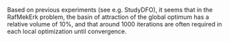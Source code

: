 Based on previous experiments (see e.g. StudyDFO), it seems that in
the RafMekErk problem, the basin of attraction of the global optimum
has a relative volume of 10%, and that around 1000 iterations are
often required in each local optimization until convergence.